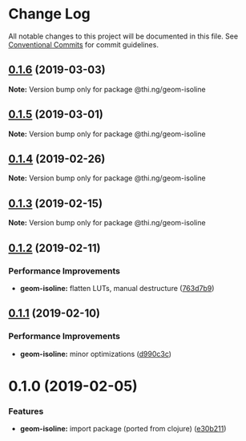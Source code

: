 # Change Log

All notable changes to this project will be documented in this file.
See [Conventional Commits](https://conventionalcommits.org) for commit guidelines.

## [0.1.6](https://github.com/thi-ng/umbrella/compare/@thi.ng/geom-isoline@0.1.5...@thi.ng/geom-isoline@0.1.6) (2019-03-03)

**Note:** Version bump only for package @thi.ng/geom-isoline





## [0.1.5](https://github.com/thi-ng/umbrella/compare/@thi.ng/geom-isoline@0.1.4...@thi.ng/geom-isoline@0.1.5) (2019-03-01)

**Note:** Version bump only for package @thi.ng/geom-isoline





## [0.1.4](https://github.com/thi-ng/umbrella/compare/@thi.ng/geom-isoline@0.1.3...@thi.ng/geom-isoline@0.1.4) (2019-02-26)

**Note:** Version bump only for package @thi.ng/geom-isoline





## [0.1.3](https://github.com/thi-ng/umbrella/compare/@thi.ng/geom-isoline@0.1.2...@thi.ng/geom-isoline@0.1.3) (2019-02-15)

**Note:** Version bump only for package @thi.ng/geom-isoline





## [0.1.2](https://github.com/thi-ng/umbrella/compare/@thi.ng/geom-isoline@0.1.1...@thi.ng/geom-isoline@0.1.2) (2019-02-11)


### Performance Improvements

* **geom-isoline:** flatten LUTs, manual destructure ([763d7b9](https://github.com/thi-ng/umbrella/commit/763d7b9))





## [0.1.1](https://github.com/thi-ng/umbrella/compare/@thi.ng/geom-isoline@0.1.0...@thi.ng/geom-isoline@0.1.1) (2019-02-10)


### Performance Improvements

* **geom-isoline:** minor optimizations ([d990c3c](https://github.com/thi-ng/umbrella/commit/d990c3c))





# 0.1.0 (2019-02-05)


### Features

* **geom-isoline:** import package (ported from clojure) ([e30b211](https://github.com/thi-ng/umbrella/commit/e30b211))
